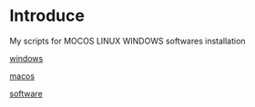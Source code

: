 # Introduce
My scripts for MOCOS LINUX WINDOWS softwares installation

[windows](./WINDOWS.md)

[macos](./macos.md)

[software](./software.md)
